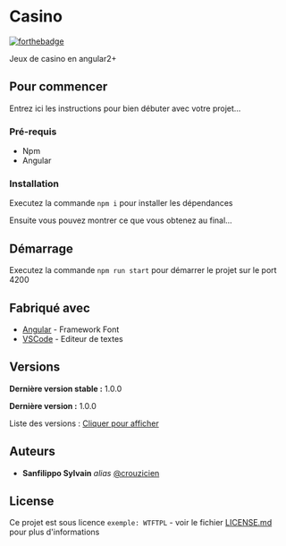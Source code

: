 # Casino

[![forthebadge](http://forthebadge.com/images/badges/built-with-love.svg)](http://forthebadge.com)

Jeux de casino en angular2+

## Pour commencer

Entrez ici les instructions pour bien débuter avec votre projet...

### Pré-requis

- Npm
- Angular

### Installation

Executez la commande ``npm i`` pour installer les dépendances

Ensuite vous pouvez montrer ce que vous obtenez au final...

## Démarrage

Executez la commande ``npm run start`` pour démarrer le projet sur le port 4200

## Fabriqué avec

* [Angular](https://angular.io/) - Framework Font
* [VSCode](https://code.visualstudio.com/) - Editeur de textes

## Versions

**Dernière version stable :** 1.0.0

**Dernière version :** 1.0.0

Liste des versions : [Cliquer pour afficher](https://github.com/crouzicien/Casino/tags)

## Auteurs
* **Sanfilippo Sylvain** _alias_ [@crouzicien](https://github.com/crouzicien)

## License
Ce projet est sous licence ``exemple: WTFTPL`` - voir le fichier [LICENSE.md](LICENSE.md) pour plus d'informations

